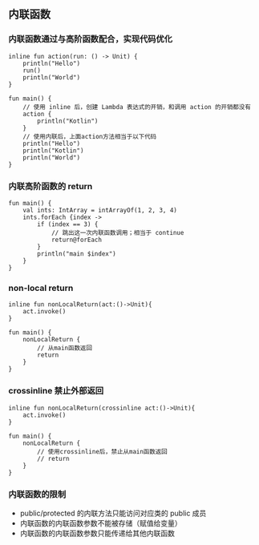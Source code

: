 ## 内联函数

### 内联函数通过与高阶函数配合，实现代码优化

    inline fun action(run: () -> Unit) {
        println("Hello")
        run()
        println("World")
    }

    fun main() {
        // 使用 inline 后，创建 Lambda 表达式的开销，和调用 action 的开销都没有
        action {
            println("Kotlin")
        }
        // 使用内联后，上面action方法相当于以下代码
        println("Hello")
        println("Kotlin")
        println("World")
    }

### 内联高阶函数的 return

    fun main() {
        val ints: IntArray = intArrayOf(1, 2, 3, 4)
        ints.forEach {index ->
            if (index == 3) {
                // 跳出这一次内联函数调用；相当于 continue
                return@forEach
            }
            println("main $index")
        }
    }

### non-local return

    inline fun nonLocalReturn(act:()->Unit){
        act.invoke()
    }

    fun main() {
        nonLocalReturn {
            // 从main函数返回
            return
        }
    }

### crossinline 禁止外部返回

    inline fun nonLocalReturn(crossinline act:()->Unit){
        act.invoke()
    }

    fun main() {
        nonLocalReturn {
            // 使用crossinline后，禁止从main函数返回
            // return
        }
    }

### 内联函数的限制

- public/protected 的内联方法只能访问对应类的 public 成员
- 内联函数的内联函数参数不能被存储（赋值给变量）
- 内联函数的内联函数参数只能传递给其他内联函数
